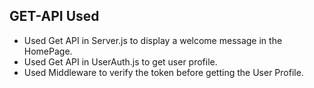 ## GET-API Used
  - Used Get API in Server.js to display a welcome message in the HomePage.
  - Used Get API in UserAuth.js to get user profile.
  - Used Middleware to verify the token before getting the User Profile.
